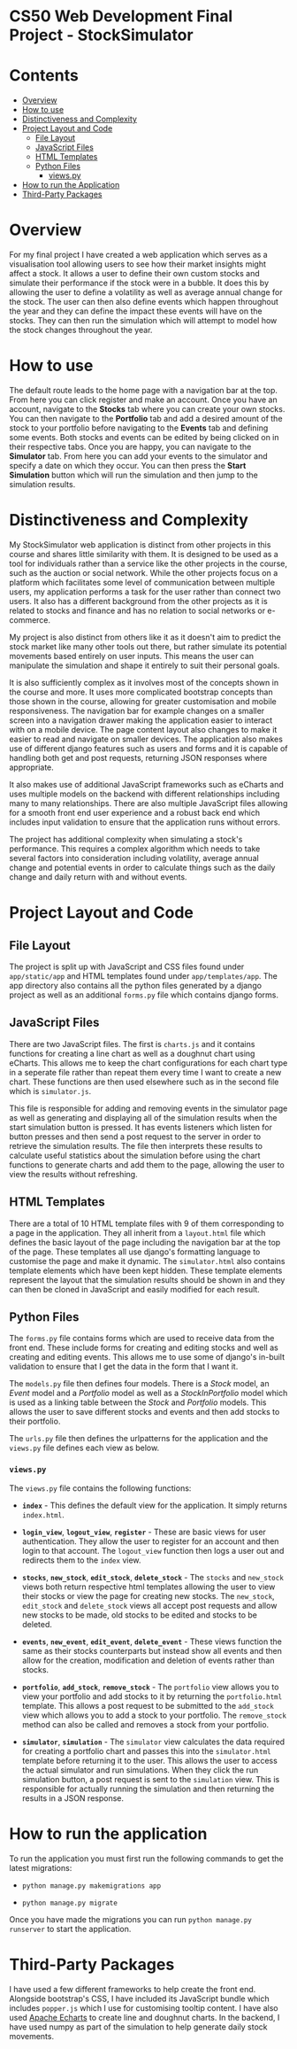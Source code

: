 
#  CS50 Web Development Final Project - StockSimulator

# Contents
- [Overview](#overview)
- [How to use](#how-to-use)
- [Distinctiveness and Complexity](#distinctiveness-and-complexity)
- [Project Layout and Code](#project-layout-and-code)
   - [File Layout](#file-layout)
   - [JavaScript Files](#javascript-files)
   - [HTML Templates](#html-templates)
   - [Python Files](#python-files)
      - [views.py](#views.py)
- [How to run the Application](#how-to-run-the-application)
- [Third-Party Packages](#third-party-packages)

# Overview

For my final project I have created a web application which serves as a visualisation tool allowing users to see how their market insights might affect a stock. It allows a user to define their own custom stocks and simulate their performance if the stock were in a bubble. It does this by allowing the user to define a volatility as well as average annual change for the stock. The user can then also define events which happen throughout the year and they can define the impact these events will have on the stocks. They can then run the simulation which will attempt to model how the stock changes throughout the year.

#  How to use

The default route leads to the home page with a navigation bar at the top. From here you can click register and make an account. Once you have an account, navigate to the **Stocks** tab where you can create your own stocks. You can then navigate to the **Portfolio** tab and add a desired amount of the stock to your portfolio before navigating to the **Events** tab and defining some events. Both stocks and events can be edited by being clicked on in their respective tabs. Once you are happy, you can navigate to the **Simulator** tab. From here you can add your events to the simulator and specify a date on which they occur. You can then press the **Start Simulation** button which will run the simulation and then jump to the simulation results.

#  Distinctiveness and Complexity

My StockSimulator web application is distinct from other projects in this course and shares little similarity with them. It is designed to be used as a tool for individuals rather than a service like the other projects in the course, such as the auction or social network. While the other projects focus on a platform which facilitates some level of communication between multiple users, my application performs a task for the user rather than connect two users. It also has a different background from the other projects as it is related to stocks and finance and has no relation to social networks or e-commerce. 

My project is also distinct from others like it as it doesn't aim to predict the stock market like many other tools out there, but rather simulate its potential movements based entirely on user inputs. This means the user can manipulate the simulation and shape it entirely to suit their personal goals.

It is also sufficiently complex as it involves most of the concepts shown in the course and more. It uses more complicated bootstrap concepts than those shown in the course, allowing for greater customisation and mobile responsiveness. The navigation bar for example changes on a smaller screen into a navigation drawer making the application easier to interact with on a mobile device. The page content layout also changes to make it easier to read and navigate on smaller devices. The application also makes use of different django features such as users and forms and it is capable of handling both get and post requests, returning JSON responses where appropriate.

It also makes use of additional JavaScript frameworks such as eCharts and uses multiple models on the backend with different relationships including many to many relationships. There are also multiple JavaScript files allowing for a smooth front end user experience and a robust back end which includes input validation to ensure that the application runs without errors.

The project has additional complexity when simulating a stock's performance. This requires a complex algorithm which needs to take several factors into consideration including volatility, average annual change and potential events in order to calculate things such as the daily change and daily return with and without events.

#  Project Layout and Code

##  File Layout

The project is split up with JavaScript and CSS files found under `app/static/app` and HTML templates found under `app/templates/app`. The app directory also contains all the python files generated by a django project as well as an additional `forms.py` file which contains django forms.

##  JavaScript Files

There are two JavaScript files. The first is `charts.js` and it contains functions for creating a line chart as well as a doughnut chart using eCharts. This allows me to keep the chart configurations for each chart type in a seperate file rather than repeat them every time I want to create a new chart. These functions are then used elsewhere such as in the second file which is `simulator.js`. 

This file is responsible for adding and removing events in the simulator page as well as generating and displaying all of the simulation results when the start simulation button is pressed. It has events listeners which listen for button presses and then send a post request to the server in order to retrieve the simulation results. The file then interprets these results to calculate useful statistics about the simulation before using the chart functions to generate charts and add them to the page, allowing the user to view the results without refreshing.

##  HTML Templates

There are a total of 10 HTML template files with 9 of them corresponding to a page in the application. They all inherit from a `layout.html` file which defines the basic layout of the page including the navigation bar at the top of the page. These templates all use django's formatting language to customise the page and make it dynamic. The `simulator.html` also contains template elements which have been kept hidden. These template elements represent the layout that the simulation results should be shown in and they can then be cloned in JavaScript and easily modified for each result.

##  Python Files

The `forms.py` file contains forms which are used to receive data from the front end. These include forms for creating and editing stocks and well as creating and editing events. This allows me to use some of django's in-built validation to ensure that I get the data in the form that I want it. 

The `models.py` file then defines four models. There is a *Stock* model, an *Event* model and a *Portfolio* model as well as a *StockInPortfolio* model which is used as a linking table between the *Stock* and *Portfolio* models. This allows the user to save different stocks and events and then add stocks to their portfolio. 

The `urls.py` file then defines the urlpatterns for the application and the `views.py` file defines each view as below.

###  `views.py`

The `views.py` file contains the following functions:

-  **`index`** - This defines the default view for the application. It simply returns `index.html`.

-  **`login_view`**, **`logout_view`**, **`register`** - These are basic views for user authentication. They allow the user to register for an account and then login to that account. The `logout_view` function then logs a user out and redirects them to the `index` view.

-  **`stocks`**, **`new_stock`**, **`edit_stock`**, **`delete_stock`** - The `stocks` and `new_stock` views both return respective html templates allowing the user to view their stocks or view the page for creating new stocks. The `new_stock`, `edit_stock` and `delete_stock` views all accept post requests and allow new stocks to be made, old stocks to be edited and stocks to be deleted.

-  **`events`**, **`new_event`**, **`edit_event`**, **`delete_event`** - These views function the same as their stocks counterparts but instead show all events and then allow for the creation, modification and deletion of events rather than stocks.

-  **`portfolio`**, **`add_stock`**, **`remove_stock`** - The `portfolio` view allows you to view your portfolio and add stocks to it by returning the `portfolio.html` template. This allows a post request to be submitted to the `add_stock` view which allows you to add a stock to your portfolio. The `remove_stock` method can also be called and removes a stock from your portfolio.

-  **`simulator`**, **`simulation`** - The `simulator` view calculates the data required for creating a portfolio chart and passes this into the `simulator.html` template before returning it to the user. This allows the user to access the actual simulator and run simulations. When they click the run simulation button, a post request is sent to the `simulation` view. This is responsible for actually running the simulation and then returning the results in a JSON response.

#  How to run the application

To run the application you must first run the following commands to get the latest migrations:

-  `python manage.py makemigrations app`

-  `python manage.py migrate`

Once you have made the migrations you can run `python manage.py runserver` to start the application.

#  Third-Party Packages

I have used a few different frameworks to help create the front end. Alongside bootstrap's CSS, I have included its JavaScript bundle which includes `popper.js` which I use for customising tooltip content. I have also used [Apache Echarts](https://cdn.jsdelivr.net/npm/echarts@5.5.1/dist/echarts.min.js) to create line and doughnut charts. In the backend, I have used numpy as part of the simulation to help generate daily stock movements.
